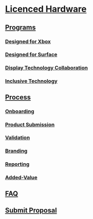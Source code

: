 # [Licenced Hardware](index.md)
## [Programs]()
### [Designed for Xbox](program-designed-for-xbox.md)
### [Designed for Surface](program-designed-for-surface.md)
### [Display Technology Collaboration](program-DTC.md)
### [Inclusive Technology](program-inclusive-technology.md)
## [Process]()
### [Onboarding](process-onboarding.md)
### [Product Submission](process-product-submission.md)
### [Validation](process-validation.md)
### [Branding](process-branding.md)
### [Reporting](process-reporting.md)
### [Added-Value](process-added-value.md)
## [FAQ](faq.md)
## [Submit Proposal](proposal.md)